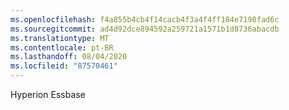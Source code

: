 ```yaml
---
ms.openlocfilehash: f4a855b4cb4f14cacb4f3a4f4ff184e7198fad6c
ms.sourcegitcommit: ad4d92dce894592a259721a1571b1d8736abacdb
ms.translationtype: MT
ms.contentlocale: pt-BR
ms.lasthandoff: 08/04/2020
ms.locfileid: "87570461"
---
```

Hyperion Essbase
